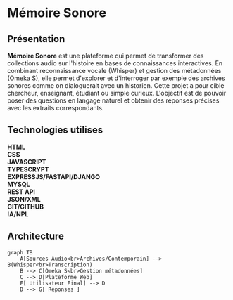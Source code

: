 # Mémoire Sonore


## Présentation

**Mémoire Sonore** est une plateforme qui permet de transformer des collections audio sur l'histoire en bases de connaissances interactives. En combinant reconnaissance vocale (Whisper) et gestion des métadonnées (Omeka S), elle permet d'explorer et d'interroger par exemple des archives sonores comme on dialoguerait avec un historien. Cette projet a pour cible chercheur, enseignant, étudiant ou simple curieux. L'objectif est de pouvoir poser des questions en langage naturel et obtenir des réponses précises avec les extraits correspondants.


## Technologies utilises
**HTML**<br/>
**CSS**<br/>
**JAVASCRIPT**<br/>
**TYPESCRYPT**<br/>
**EXPRESSJS/FASTAPI/DJANGO**<br/>
**MYSQL**<br/>
**REST API**<br/>
**JSON/XML**<br/>
**GIT/GITHUB**<br/>
**IA/NPL**

## Architecture

```mermaid
graph TB
    A[Sources Audio<br>Archives/Contemporain] --> B(Whisper<br>Transcription)
    B --> C[Omeka S<br>Gestion métadonnées]
    C --> D[Plateforme Web]
    F[ Utilisateur Final] --> D
    D --> G[ Réponses ]
